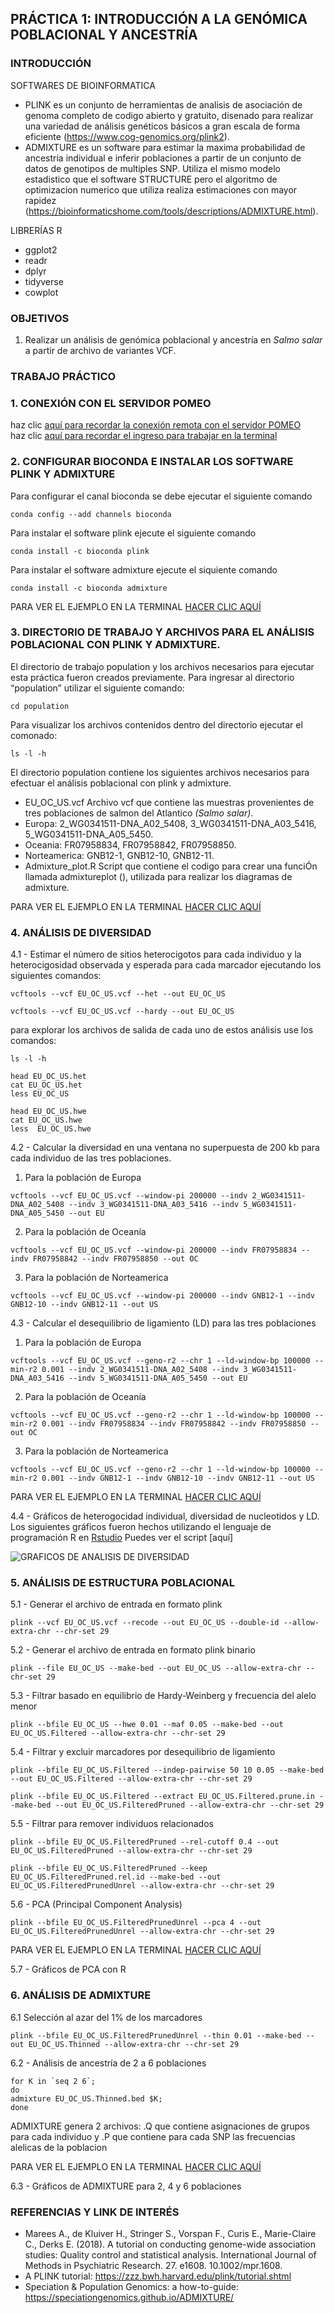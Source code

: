 ## PRÁCTICA 1: INTRODUCCIÓN A LA GENÓMICA POBLACIONAL Y ANCESTRÍA 

### INTRODUCCIÓN

SOFTWARES DE BIOINFORMATICA
* PLINK es un conjunto de herramientas de analisis de asociación de genoma completo de codigo abierto y gratuito, disenado para realizar una variedad de análisis genéticos básicos a gran escala de forma eficiente (https://www.cog-genomics.org/plink2).
* ADMIXTURE es un software para estimar la maxima probabilidad de ancestria individual e inferir poblaciones a partir de un conjunto de datos de genotipos de multiples SNP. Utiliza el mismo modelo estadistico que el software STRUCTURE pero el algoritmo de optimizacion numerico que utiliza realiza estimaciones con mayor rapidez (https://bioinformaticshome.com/tools/descriptions/ADMIXTURE.html).

LIBRERÍAS R
* ggplot2
* readr
* dplyr
* tidyverse
* cowplot

### OBJETIVOS 

1. Realizar un análisis de genómica poblacional y ancestría en *Salmo salar* a partir de archivo de variantes VCF.

### TRABAJO PRÁCTICO

### 1. CONEXIÓN CON EL SERVIDOR POMEO

haz clic [aquí para recordar la conexión remota con el servidor POMEO](https://user-images.githubusercontent.com/84527634/122123050-86fac980-cdfb-11eb-8294-9d2ed06d41bc.png)<br />
haz clic [aquí para recordar el ingreso para trabajar en la terminal](https://user-images.githubusercontent.com/84527634/123138222-c7bd9880-d422-11eb-827e-d4c4bd926f4e.png)<br />

### 2. CONFIGURAR BIOCONDA E INSTALAR LOS SOFTWARE PLINK Y ADMIXTURE

Para configurar el canal bioconda se debe ejecutar el siguiente comando
```
conda config --add channels bioconda
```
Para instalar el software plink ejecute el siguiente comando
```
conda install -c bioconda plink
```
Para instalar el software admixture ejecute el siquiente comando
```
conda install -c bioconda admixture
```
PARA VER EL EJEMPLO EN LA TERMINAL [HACER CLIC AQUÍ](https://github.com/GenomicsEducation/Jacqueline-Vasquez/blob/49bec791af1034f77767a652dbb1adb3579c3430/PR%C3%81CTICA%206/EJEMPLOS%20EN%20LA%20TERMINAL/2.%20configurar%20bioconda%20e%20instalar%20programas%20para%20analisis.txt)

### 3. DIRECTORIO DE TRABAJO Y ARCHIVOS PARA EL ANÁLISIS POBLACIONAL CON PLINK Y ADMIXTURE.
El directorio de trabajo population y los archivos necesarios para ejecutar esta práctica fueron creados previamente. 
Para ingresar al directorio “population” utilizar el siguiente comando:
```
cd population
```
Para visualizar los archivos contenidos dentro del directorio ejecutar el comonado: 
```
ls -l -h
```
El directorio population contiene los siguientes archivos necesarios para efectuar el análisis poblacional con plink y admixture.

* EU_OC_US.vcf Archivo vcf que contiene las muestras provenientes de tres poblaciones de salmon del Atlantico *(Salmo salar)*.
* Europa: 2_WG0341511-DNA_A02_5408, 3_WG0341511-DNA_A03_5416, 5_WG0341511-DNA_A05_5450.
* Oceania: FR07958834, FR07958842, FR07958850.
* Norteamerica: GNB12-1, GNB12-10, GNB12-11.
* Admixture_plot.R Script que contiene el codigo para crear una funciÓn llamada admixtureplot (), utilizada para realizar los diagramas de admixture.

PARA VER EL EJEMPLO EN LA TERMINAL [HACER CLIC AQUÍ](https://github.com/GenomicsEducation/Jacqueline-Vasquez/blob/49bec791af1034f77767a652dbb1adb3579c3430/PR%C3%81CTICA%206/EJEMPLOS%20EN%20LA%20TERMINAL/3.%20Directorio%20de%20trabajo%20y%20archivos%20para%20el%20analisis%20poblacional.txt)

### 4. ANÁLISIS DE DIVERSIDAD
4.1 - Estimar el número de sitios heterocigotos para cada individuo y la heterocigosidad observada y esperada para cada marcador ejecutando los siguientes comandos:
```
vcftools --vcf EU_OC_US.vcf --het --out EU_OC_US

vcftools --vcf EU_OC_US.vcf --hardy --out EU_OC_US
```
para explorar los archivos de salida de cada uno de estos análisis use los comandos:
```
ls -l -h

head EU_OC_US.het
cat EU_OC_US.het
less EU_OC_US

head EU_OC_US.hwe
cat EU_OC_US.hwe
less  EU_OC_US.hwe
```
4.2 - Calcular la diversidad en una ventana no superpuesta de 200 kb para cada individuo de las tres poblaciones.
1) Para la población de Europa
```
vcftools --vcf EU_OC_US.vcf --window-pi 200000 --indv 2_WG0341511-DNA_A02_5408 --indv 3_WG0341511-DNA_A03_5416 --indv 5_WG0341511-DNA_A05_5450 --out EU
```
2) Para la población de Oceanía
```
vcftools --vcf EU_OC_US.vcf --window-pi 200000 --indv FR07958834 --indv FR07958842 --indv FR07958850 --out OC
```
3) Para la población de Norteamerica
```
vcftools --vcf EU_OC_US.vcf --window-pi 200000 --indv GNB12-1 --indv GNB12-10 --indv GNB12-11 --out US
```
4.3 - Calcular el desequilibrio de ligamiento (LD) para las tres poblaciones
1) Para la población de Europa
```
vcftools --vcf EU_OC_US.vcf --geno-r2 --chr 1 --ld-window-bp 100000 --min-r2 0.001 --indv 2_WG0341511-DNA_A02_5408 --indv 3_WG0341511-DNA_A03_5416 --indv 5_WG0341511-DNA_A05_5450 --out EU
```
2) Para la población de Oceanía
```
vcftools --vcf EU_OC_US.vcf --geno-r2 --chr 1 --ld-window-bp 100000 --min-r2 0.001 --indv FR07958834 --indv FR07958842 --indv FR07958850 --out OC
```
3) Para la población de Norteamerica
```
vcftools --vcf EU_OC_US.vcf --geno-r2 --chr 1 --ld-window-bp 100000 --min-r2 0.001 --indv GNB12-1 --indv GNB12-10 --indv GNB12-11 --out US
```
PARA VER EL EJEMPLO EN LA TERMINAL [HACER CLIC AQUÍ](https://github.com/GenomicsEducation/Jacqueline-Vasquez/blob/49bec791af1034f77767a652dbb1adb3579c3430/PR%C3%81CTICA%206/EJEMPLOS%20EN%20LA%20TERMINAL/4.%20Analisis%20de%20diversidad.txt)

4.4 - Gráficos de heterogocidad individual, diversidad de nucleotidos y LD. <br />
Los siguientes gráficos fueron hechos utilizando el lenguaje de programación R en [Rstudio](https://www.rstudio.com/)
Puedes ver el script [aquí]

![GRAFICOS DE ANALISIS DE DIVERSIDAD](https://user-images.githubusercontent.com/84527634/124191764-443f1f80-da92-11eb-83ce-01c331d17715.png)

### 5. ANÁLISIS DE ESTRUCTURA POBLACIONAL 
5.1 - Generar el archivo de entrada en formato plink
```
plink --vcf EU_OC_US.vcf --recode --out EU_OC_US --double-id --allow-extra-chr --chr-set 29
```
5.2 - Generar el archivo de entrada en formato plink binario
```
plink --file EU_OC_US --make-bed --out EU_OC_US --allow-extra-chr --chr-set 29
```
5.3 - Filtrar basado en equilibrio de Hardy-Weinberg y frecuencia del alelo menor
```
plink --bfile EU_OC_US --hwe 0.01 --maf 0.05 --make-bed --out EU_OC_US.Filtered --allow-extra-chr --chr-set 29
```
5.4 - Filtrar y excluir marcadores por desequilibrio de ligamiento
```
plink --bfile EU_OC_US.Filtered --indep-pairwise 50 10 0.05 --make-bed --out EU_OC_US.Filtered --allow-extra-chr --chr-set 29

plink --bfile EU_OC_US.Filtered --extract EU_OC_US.Filtered.prune.in --make-bed --out EU_OC_US.FilteredPruned --allow-extra-chr --chr-set 29
```
5.5 - Filtrar para remover individuos relacionados
```
plink --bfile EU_OC_US.FilteredPruned --rel-cutoff 0.4 --out EU_OC_US.FilteredPruned --allow-extra-chr --chr-set 29

plink --bfile EU_OC_US.FilteredPruned --keep EU_OC_US.FilteredPruned.rel.id --make-bed --out EU_OC_US.FilteredPrunedUnrel --allow-extra-chr --chr-set 29
```
5.6 - PCA (Principal Component Analysis)
```
plink --bfile EU_OC_US.FilteredPrunedUnrel --pca 4 --out EU_OC_US.FilteredPrunedUnrel --allow-extra-chr --chr-set 29
```
PARA VER EL EJEMPLO EN LA TERMINAL [HACER CLIC AQUÍ](https://github.com/GenomicsEducation/Jacqueline-Vasquez/blob/49bec791af1034f77767a652dbb1adb3579c3430/PR%C3%81CTICA%206/EJEMPLOS%20EN%20LA%20TERMINAL/5%20-%20Analisis%20de%20estructura%20poblacional.txt)

5.7 - Gráficos de PCA con R

### 6. ANÁLISIS DE ADMIXTURE 

6.1 Selección al azar del 1% de los marcadores
```
plink --bfile EU_OC_US.FilteredPrunedUnrel --thin 0.01 --make-bed --out EU_OC_US.Thinned --allow-extra-chr --chr-set 29
```
6.2 - Análisis de ancestría de 2 a 6 poblaciones
```
for K in `seq 2 6`;
do
admixture EU_OC_US.Thinned.bed $K;
done
```
ADMIXTURE genera 2 archivos: .Q que contiene asignaciones de grupos para cada individuo y .P que contiene para cada SNP las frecuencias alelicas de la poblacion

PARA VER EL EJEMPLO EN LA TERMINAL [HACER CLIC AQUÍ](https://github.com/GenomicsEducation/Jacqueline-Vasquez/blob/49bec791af1034f77767a652dbb1adb3579c3430/PR%C3%81CTICA%206/EJEMPLOS%20EN%20LA%20TERMINAL/6%20-%20Analisis%20de%20admixture.txt)

6.3 - Gráficos de ADMIXTURE para 2, 4 y 6 poblaciones

### REFERENCIAS Y LINK DE INTERÉS
* Marees A., de Kluiver H., Stringer S., Vorspan F., Curis E., Marie-Claire C., Derks E. (2018). A tutorial on conducting genome-wide association studies: Quality control and statistical analysis. International Journal of Methods in Psychiatric Research. 27. e1608. 10.1002/mpr.1608.
* A PLINK tutorial: https://zzz.bwh.harvard.edu/plink/tutorial.shtml
* Speciation & Population Genomics: a how-to-guide: https://speciationgenomics.github.io/ADMIXTURE/
